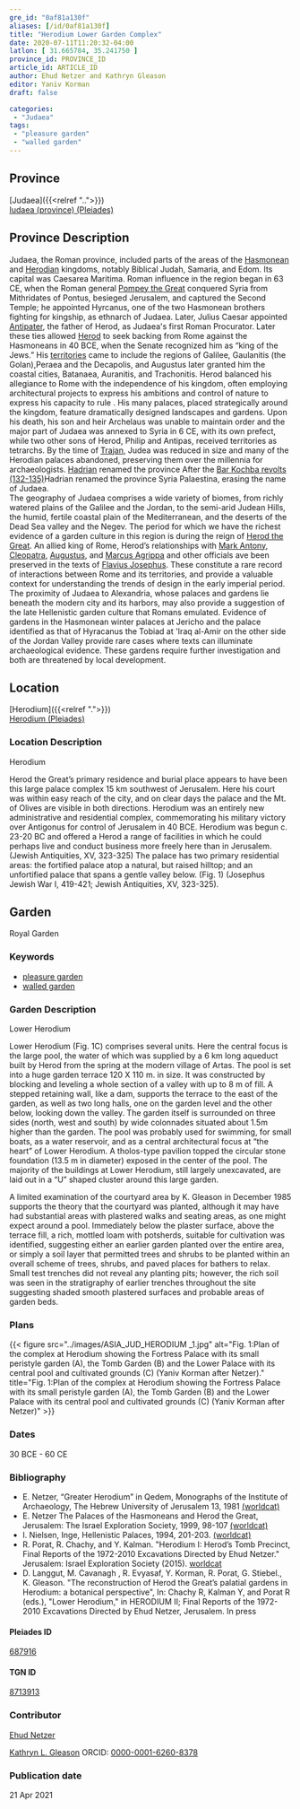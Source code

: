 ```yaml
---
gre_id: "0af81a130f"
aliases: [/id/0af81a130f]
title: "Herodium Lower Garden Complex"
date: 2020-07-11T11:20:32-04:00
latlon: [ 31.665784, 35.241750 ]
province_id: PROVINCE_ID
article_id: ARTICLE_ID
author: Ehud Netzer and Kathryn Gleason
editor: Yaniv Korman
draft: false

categories:
 - "Judaea"
tags:
 - "pleasure garden"
 - "walled garden"
---
```


## Province

[Judaea]({{<relref "..">}}) \
[Iudaea (province) (Pleiades)](https://pleiades.stoa.org/places/981527)

## Province Description
Judaea, the Roman province, included parts of the areas of the [Hasmonean](https://en.wikipedia.org/wiki/Hasmonean_dynasty) and [Herodian](https://en.wikipedia.org/wiki/Herodian_dynasty) kingdoms, notably Biblical Judah, Samaria, and Edom. Its capital was Caesarea Maritima. Roman influence in the region began in 63 CE, when the Roman general [Pompey the Great](https://en.wikipedia.org/wiki/Pompey) conquered Syria from Mithridates of Pontus, besieged Jerusalem, and captured the Second Temple; he appointed Hyrcanus, one of the two Hasmonean brothers fighting for kingship, as ethnarch of Judaea. Later, Julius Caesar  appointed [Antipater](https://en.wikipedia.org/wiki/Antipater_the_Idumaean), the father of Herod, as  Judaea's first Roman Procurator. Later these ties allowed [Herod](https://en.wikipedia.org/wiki/Herod_the_Great) to seek backing from Rome against the Hasmoneans in 40 BCE, when the Senate recognized him as “king of the Jews.”  His [territories](https://en.wikipedia.org/wiki/Herodian_Kingdom_of_Judea) came to include the regions of Galilee, Gaulanitis (the Golan),Peraea and the Decapolis, and Augustus later granted him the coastal cities, Batanaea, Auranitis, and Trachonitis. Herod balanced his allegiance to Rome with the independence of his kingdom, often employing architectural projects to express his ambitions and control of nature to express his capacity to rule . His many palaces, placed strategically around the kingdom, feature dramatically designed landscapes and gardens.  Upon his death, his son and heir Archelaus was unable to maintain order and the major part of Judaea was annexed to Syria in 6 CE, with its own prefect, while two other sons of Herod, Philip and Antipas, received territories as tetrarchs. By the time of [Trajan](https://en.wikipedia.org/wiki/Trajan), Judea was reduced in size and many of the Herodian palaces abandoned, preserving them over the millennia for archaeologists. [Hadrian](https://en.wikipedia.org/wiki/Hadrian) renamed the province  After the [Bar Kochba revolts (132-135)](https://en.wikipedia.org/wiki/Bar_Kokhba_revolt)Hadrian renamed the province Syria Palaestina, erasing the name of Judaea.  
The geography of Judaea comprises a wide variety of biomes, from richly watered plains of the Galilee and the Jordan, to the semi-arid Judean Hills, the humid, fertile coastal plain of the Mediterranean, and the deserts of the Dead Sea valley and the Negev. The period for which we have the richest evidence of a garden culture in this region is during the reign of [Herod the Great](https://en.wikipedia.org/wiki/Herod_the_Great).  An allied king of Rome, Herod’s relationships with [Mark Antony](https://en.wikipedia.org/wiki/Mark_Antony), [Cleopatra](https://en.wikipedia.org/wiki/Cleopatra), [Augustus](https://en.wikipedia.org/wiki/Augustus), and [Marcus Agrippa](https://en.wikipedia.org/wiki/Marcus_Vipsanius_Agrippa) and other officials ave been preserved in the texts of [Flavius Josephus](https://en.wikipedia.org/wiki/Josephus).  These constitute a rare record of interactions between Rome and its territories, and provide a valuable context for understanding the trends of design in the early imperial period.  The proximity of Judaea to Alexandria, whose palaces and gardens lie beneath the modern city and its harbors, may also provide a suggestion of the late Hellenistic garden culture that Romans emulated.  Evidence of gardens in the Hasmonean winter palaces at Jericho and the palace identified as that of Hyracanus the Tobiad at 'Iraq al-Amir on the other side of the Jordan Valley provide rare cases where texts can illuminate archaeological evidence. These gardens require further investigation and both are threatened by local development.


## Location

[Herodium]({{<relref ".">}}) \
[Herodium (Pleiades)](https://pleiades.stoa.org/places/687916)

### Location Description
Herodium

Herod the Great’s primary residence and burial place appears to have been this large palace complex 15 km southwest of Jerusalem.  Here his court was within easy reach of the city, and on clear days the palace and the Mt. of Olives are visible in both directions. Herodium was an entirely new administrative and residential complex, commemorating his military victory over Antigonus for control of Jerusalem in 40 BCE.  Herodium was begun c. 23-20 BC and offered a Herod a range of facilities in which he could perhaps live and conduct business more freely here than in Jerusalem. (Jewish Antiquities, XV, 323-325) The palace has two primary residential areas: the fortified palace atop a natural, but raised hilltop; and an unfortified palace that spans a gentle valley below. (Fig. 1)  (Josephus Jewish War I, 419-421; Jewish Antiquities, XV, 323-325).


<!-- LEAVE THIS BLANK FOR NOW -->

<!--## Sublocation-->

<!--
[AREA WITHIN LOCATION, LIKE “PALATINE HILL”](GEOREFERENCE LINK)
A sublocation is any area larger than an individual garden, but located within a location. I would always try to include a link to a controlled vocabulary here if possible. This ID may well be different from the Garden ID, e.g., Pompeii versus a Garden in one of the houses which has its own Pleiades ID.
-->

<!--### Sublocation Description-->

<!-- DESCRIPTION -->

## Garden

Royal Garden

### Keywords

- [pleasure garden](http://www.getty.edu/vow/AATFullDisplay?find=garden&logic=AND&note=&english=N&prev_page=4&subjectid=300008115)
- [walled garden](http://www.getty.edu/vow/AATFullDisplay?find=garden&logic=AND&note=&english=N&prev_page=5&subjectid=300008129)

### Garden Description
Lower Herodium

Lower Herodium (Fig. 1C) comprises several units. Here the central focus is the large pool, the water of which was supplied by a 6 km long aqueduct built by Herod from the spring at the modern village of Artas. The pool is set into a huge garden terrace 120 X 110 m. in size. It was constructed by blocking and leveling a whole section of a valley with up to 8 m of fill. A stepped retaining wall, like a dam, supports the terrace to the east of the garden, as well as two long halls, one on the garden level and the other below, looking down the valley. The garden itself is surrounded on three sides (north, west and south) by wide colonnades situated about 1.5m higher than the garden. The pool was probably used for swimming, for small boats, as a water reservoir, and as a central architectural focus at “the heart” of Lower Herodium. A tholos-type pavilion topped the circular stone foundation (13.5 m in diameter) exposed in the center of the pool.  The majority of the buildings at Lower Herodium, still largely unexcavated, are laid out in a “U” shaped cluster around this large garden.

A limited examination of the courtyard area by K. Gleason in December 1985 supports the theory that the courtyard was planted, although it may have had substantial areas with plastered walks and seating areas, as one might expect around a pool.  Immediately below the plaster surface, above the terrace fill, a rich, mottled loam with potsherds, suitable for cultivation was identified, suggesting either an earlier garden planted over the entire area, or simply a soil layer that permitted trees and shrubs to be planted within an overall scheme of trees, shrubs, and paved places for bathers to relax.  Small test trenches did not reveal any planting pits; however, the rich soil was seen in the stratigraphy of earlier trenches throughout the site suggesting shaded smooth plastered surfaces and probable areas of garden beds.


<!--
### Maps
{{< figure src="IMG_URL" alt="ALT_TEXT" title="CAPTION" >}}
-->

### Plans

{{< figure src="../images/ASIA_JUD_HERODIUM _1.jpg" alt="Fig. 1:Plan of the complex at Herodium showing the Fortress Palace with its small peristyle garden (A), the Tomb Garden (B) and the Lower Palace with its central pool and cultivated grounds (C) (Yaniv Korman after Netzer)." title="Fig. 1:Plan of the complex at Herodium showing the Fortress Palace with its small peristyle garden (A), the Tomb Garden (B) and the Lower Palace with its central pool and cultivated grounds (C) (Yaniv Korman after Netzer)" >}}

<!--### Images

{{< figure src="../images/Latimer_fig_15_or_10.1b.jpg" alt="Fig. 2: Reconstruction of the house and garden. Courtesy of K. Branigan." title="Fig. 2: Reconstruction of the house and garden. Courtesy of K. Branigan." >}}-->

### Dates

30 BCE - 60 CE

### Bibliography

* E. Netzer, “Greater Herodium” in Qedem, Monographs of the Institute of Archaeology, The Hebrew University of Jerusalem 13, 1981 [(worldcat)](https://www.worldcat.org/title/greater-herodium/oclc/470633336&referer=brief_results)
* E. Netzer The Palaces of the Hasmoneans and Herod the Great, Jerusalem: The Israel Exploration Society, 1999, 98-107 [(worldcat)](https://www.worldcat.org/title/palaces-of-the-hasmoneans-and-herod-the-great/oclc/1089147869&referer=brief_results)
* I. Nielsen, Inge, Hellenistic Palaces, 1994,  201-203. [(worldcat)](https://www.worldcat.org/title/hellenistic-palaces-tradition-and-renewal/oclc/468433476&referer=brief_results)
* R. Porat, R. Chachy, and Y. Kalman. "Herodium I: Herod’s Tomb Precinct, Final Reports of the 1972-2010 Excavations Directed by Ehud Netzer." Jerusalem: Israel Exploration Society (2015).
[worldcat](https://www.worldcat.org/title/herodium-final-reports-of-the-1972-2010-excavations-directed-by-ehud-netzer/oclc/907827917&referer=brief_results)
* D. Langgut, M. Cavanagh , R. Evyasaf, Y. Korman, R. Porat, G. Stiebel., K. Gleason. "The reconstruction of Herod the Great’s palatial gardens in Herodium: a botanical perspective", In: Chachy R, Kalman Y, and Porat R (eds.), "Lower Herodium," in  HERODIUM II;  Final Reports of the 1972-2010 Excavations Directed by Ehud Netzer, Jerusalem. In press  

<!--#### Periodo ID-->

<!-- [PERIODO_ID](https://pleiades.stoa.org/places/PLEIADES_ID) -->

#### Pleiades ID

[687916](https://pleiades.stoa.org/places/687916)

#### TGN ID

[8713913](http://vocab.getty.edu/page/tgn/8713913)

### Contributor

[Ehud Netzer](http://herodium.org/mishlahat-hahaphirot/prof-ehud-nezer/)

[Kathryn L. Gleason](https://landscape.cals.cornell.edu/people/kathryn-l-gleason/)
ORCID: [0000-0001-6260-8378](https://orcid.org/0000-0001-6260-8378)

### Publication date


21 Apr 2021

<!--### Related articles-->

<!-- Links to other related articles. Leave blank for now -->
